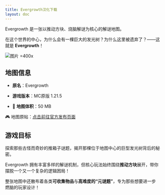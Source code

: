 ```yaml
---
title: Evergrowth汉化下载
layout: doc
---
```


Evergrowth 是一张以推动方块、烧脑解谜为核心的解谜地图。

在这个世界的中心，为什么会有一棵巨大的发光树？为什么这里被遗弃了？——这就是 **Evergrowth**！

![图片 =400x](/imgs/maps/evergrowth.webp)

## 地图信息

- **原名**：Evergrowth
- **游戏版本**：MC原版 1.21.5

- 📂 **地图体积**：50 MB

🎮 地图原帖：[点击前往官方发布页面](https://gm4.co/evergrowth/)

<DownloadLinks :methods="[
  { id: 'mapdl', text: '下载地图与汉化', icon: '/imgs/svg/curseforge.svg', link: 'https://www.curseforge.com/minecraft/worlds/evergrowth/files/all' },
  { id: 'lazy', text: '懒汉下载', icon: '/imgs/lazydl.png', link: 'https://www.curseforge.com/minecraft/worlds/evergrowth/files/all' }
]" />

## 游戏目标

探索那些古怪而奇妙的推箱子谜题，揭开那棵位于地图中心的巨型发光树背后的秘密。

Evergrowth 拥有丰富多样的解谜机制，但核心玩法始终围绕**推动方块**展开，带你摆脱一个又一个复杂的逻辑困局！

整张地图中还散布着各类**可收集物品**与**高难度的“元谜题”**，专为那些想要进一步燃脑的玩家设计！

<DocSupport />

